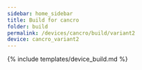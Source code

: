 ```yaml
---
sidebar: home_sidebar
title: Build for cancro
folder: build
permalink: /devices/cancro/build/variant2
device: cancro_variant2
---
```

{% include templates/device_build.md %}
